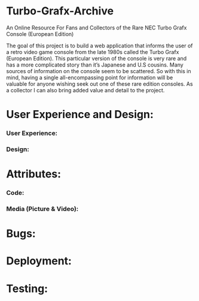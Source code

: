 # Turbo-Grafx-Archive 
An Online Resource For Fans and Collectors of the Rare NEC Turbo Grafx Console (European Edition)


The goal of this project is to build a web application that informs the user of a retro video game console from the late 1980s called the Turbo Grafx (European Edition).  This particular version of the console is very rare and has a more complicated story than it’s Japanese and U.S cousins. Many sources of information on the console seem to be scattered. So with this in mind, having a single all-encompassing point for information will be valuable for anyone wishing seek out one of these rare edition consoles. As a collector I can also bring added value and detail to the project.

# User Experience and Design:

### User Experience:

### Design:



# Attributes:



### Code:



### Media (Picture & Video):



# Bugs:


# Deployment:

# Testing:






